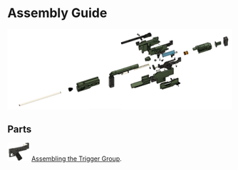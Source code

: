 # Assembly Guide

<img src="../Images/Exploded.PNG" width="1024">

## Parts

<img src="../Images/TriggerGroup/TriggerAssemblyFinished.PNG" width="50"> [Assembling the Trigger Group](triggergroup.md).